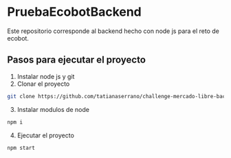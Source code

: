 # PruebaEcobotBackend

Este repositorio corresponde al backend hecho con node js para el reto de ecobot.

## Pasos para ejecutar el proyecto

1. Instalar node js y git
2. Clonar el proyecto
```sh
git clone https://github.com/tatianaserrano/challenge-mercado-libre-back.git
```
3. Instalar modulos de node
```sh
npm i
```   
4. Ejecutar el proyecto
```sh
npm start
```
